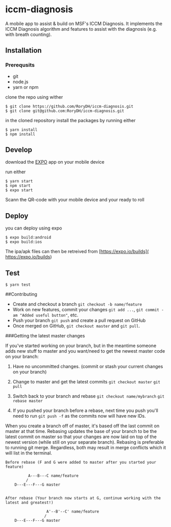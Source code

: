 # iccm-diagnosis
A mobile app to assist & build on MSF's ICCM Diagnosis.
It implements the ICCM Diagnosis algorithm and features to assist with the diagnosis (e.g. with breath counting).

## Installation

### Prerequsits
* git
* node.js
* yarn or npm

clone the repo using wither
```
$ git clone https://github.com/RoryDH/iccm-diagnosis.git
$ git clone git@github.com:RoryDH/iccm-diagnosis.git
```

in the cloned repository install the packages by running either
```
$ yarn install
$ npm install
```

## Develop

download the [EXPO](https://expo.io/) app on your mobile device

run either
```
$ yarn start
$ npm start
$ expo start
```

Scann the QR-code with your mobile device and your ready to roll

## Deploy

you can deploy using expo 
```
$ expo build:android
$ expo build:ios
```
The ipa/apk files can then be retreived from [https://expo.io/builds]( https://expo.io/builds)

## Test

```
$ yarn test
```


##Contributing

- Create and checkout a branch `git checkout -b name/feature`
- Work on new features, commit your changes `git add ...`, `git commit -am "Added useful button"`, etc.
- Push your branch `git push` and create a pull request on GitHub
- Once merged on GitHub, `git checkout master` and `git pull`.

###Getting the latest master changes

If you've started working on your branch, but in the meantime someone adds new stuff to master and you want/need to get the newest master code on your branch:

1. Have no uncommitted changes. (commit or stash your current changes on your branch)

2. Change to master and get the latest commits
`git checkout master`
`git pull`

3. Switch back to your branch and rebase
`git checkout name/mybranch`
`git rebase master`

4. If you pushed your branch before a rebase, next time you push you'll need to run `git push -f` as the commits now will have new IDs.

When you create a branch off of master, it's based off the last commit on master at that time. Rebasing updates the base of your branch to be the latest commit on master so that your changes are now laid on top of the newest version (while still on your separate branch). Rebasing is preferable to running git merge. Regardless, both may result in merge conflicts which it will list in the terminal.


```
Before rebase (F and G were added to master after you started your feature)

          A---B---C name/feature
         /
    D---E---F---G master


After rebase (Your branch now starts at G, continue working with the latest and greatest!)

                  A'--B'--C' name/feature
                 /
    D---E---F---G master

```
